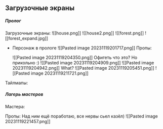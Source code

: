 <h2>Загрузочные экраны</h2>

<h5>Пролог</h5>
Загрузочные экраны:
![[house.png]]
![[house2.png]]
![[forest.png]]
![[forest_expand.jpg]]

- Персонаж в прологе
  ![[Pasted image 20231119201717.png]]
  Пропы:
  
  ![[Pasted image 20231119204350.png]]
Офигеть что это? Но прикольно :)
![[Pasted image 20231119204909.png]]
![[Pasted image 20231119204942.png]]
What?
![[Pasted image 20231119205451.png]]
![[Pasted image 20231119211721.png]]

Тайлмапы:

<h5>Лагерь мастеров</h5>
Мастера:

Пропы:
Над ним ещё поработаю, все нервы сьел казёл)
![[Pasted image 20231119221457.png]]